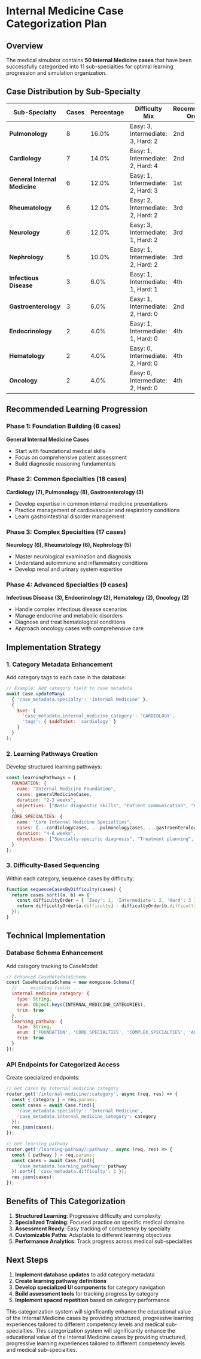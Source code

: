 # Internal Medicine Case Categorization Plan

## Overview
The medical simulator contains **50 Internal Medicine cases** that have been successfully categorized into 11 sub-specialties for optimal learning progression and simulation organization.

## Case Distribution by Sub-Specialty

| Sub-Specialty | Cases | Percentage | Difficulty Mix | Recommended Order |
|---------------|-------|------------|----------------|-------------------|
| **Pulmonology** | 8 | 16.0% | Easy: 3, Intermediate: 3, Hard: 2 | 2nd |
| **Cardiology** | 7 | 14.0% | Easy: 1, Intermediate: 2, Hard: 4 | 2nd |
| **General Internal Medicine** | 6 | 12.0% | Easy: 1, Intermediate: 2, Hard: 3 | 1st |
| **Rheumatology** | 6 | 12.0% | Easy: 2, Intermediate: 2, Hard: 2 | 3rd |
| **Neurology** | 6 | 12.0% | Easy: 3, Intermediate: 1, Hard: 2 | 3rd |
| **Nephrology** | 5 | 10.0% | Easy: 1, Intermediate: 2, Hard: 2 | 3rd |
| **Infectious Disease** | 3 | 6.0% | Easy: 1, Intermediate: 1, Hard: 1 | 4th |
| **Gastroenterology** | 3 | 6.0% | Easy: 1, Intermediate: 2, Hard: 0 | 2nd |
| **Endocrinology** | 2 | 4.0% | Easy: 1, Intermediate: 1, Hard: 0 | 4th |
| **Hematology** | 2 | 4.0% | Easy: 0, Intermediate: 2, Hard: 0 | 4th |
| **Oncology** | 2 | 4.0% | Easy: 0, Intermediate: 2, Hard: 0 | 4th |

## Recommended Learning Progression

### Phase 1: Foundation Building (6 cases)
**General Internal Medicine Cases**
- Start with foundational medical skills
- Focus on comprehensive patient assessment
- Build diagnostic reasoning fundamentals

### Phase 2: Common Specialties (18 cases)
**Cardiology (7), Pulmonology (8), Gastroenterology (3)**
- Develop expertise in common internal medicine presentations
- Practice management of cardiovascular and respiratory conditions
- Learn gastrointestinal disorder management

### Phase 3: Complex Specialties (17 cases)
**Neurology (6), Rheumatology (6), Nephrology (5)**
- Master neurological examination and diagnosis
- Understand autoimmune and inflammatory conditions
- Develop renal and urinary system expertise

### Phase 4: Advanced Specialties (9 cases)
**Infectious Disease (3), Endocrinology (2), Hematology (2), Oncology (2)**
- Handle complex infectious disease scenarios
- Manage endocrine and metabolic disorders
- Diagnose and treat hematological conditions
- Approach oncology cases with comprehensive care

## Implementation Strategy

### 1. Category Metadata Enhancement
Add category tags to each case in the database:

```javascript
// Example: Add category field to case metadata
await Case.updateMany(
  { 'case_metadata.specialty': 'Internal Medicine' },
  { 
    $set: { 
      'case_metadata.internal_medicine_category': 'CARDIOLOGY',
      'tags': { $addToSet: 'cardiology' }
    }
  }
);
```

### 2. Learning Pathways Creation
Develop structured learning pathways:

```javascript
const learningPathways = {
  FOUNDATION: {
    name: "Internal Medicine Foundation",
    cases: generalMedicineCases,
    duration: "2-3 weeks",
    objectives: ["Basic diagnostic skills", "Patient communication", "Comprehensive assessment"]
  },
  CORE_SPECIALTIES: {
    name: "Core Internal Medicine Specialties", 
    cases: [...cardiologyCases, ...pulmonologyCases, ...gastroenterologyCases],
    duration: "4-6 weeks",
    objectives: ["Specialty-specific diagnosis", "Treatment planning", "Complex case management"]
  }
};
```

### 3. Difficulty-Based Sequencing
Within each category, sequence cases by difficulty:

```javascript
function sequenceCasesByDifficulty(cases) {
  return cases.sort((a, b) => {
    const difficultyOrder = { 'Easy': 1, 'Intermediate': 2, 'Hard': 3 };
    return difficultyOrder[a.difficulty] - difficultyOrder[b.difficulty];
  });
}
```

## Technical Implementation

### Database Schema Enhancement
Add category tracking to CaseModel:

```javascript
// Enhanced CaseMetadataSchema
const CaseMetadataSchema = new mongoose.Schema({
  // ... existing fields ...
  internal_medicine_category: {
    type: String,
    enum: Object.keys(INTERNAL_MEDICINE_CATEGORIES),
    trim: true
  },
  learning_pathway: {
    type: String,
    enum: ['FOUNDATION', 'CORE_SPECIALTIES', 'COMPLEX_SPECIALTIES', 'ADVANCED_SPECIALTIES'],
    trim: true
  }
});
```

### API Endpoints for Categorized Access
Create specialized endpoints:

```javascript
// Get cases by internal medicine category
router.get('/internal-medicine/:category', async (req, res) => {
  const { category } = req.params;
  const cases = await Case.find({
    'case_metadata.specialty': 'Internal Medicine',
    'case_metadata.internal_medicine_category': category
  });
  res.json(cases);
});

// Get learning pathway
router.get('/learning-pathway/:pathway', async (req, res) => {
  const { pathway } = req.params;
  const cases = await Case.find({
    'case_metadata.learning_pathway': pathway
  }).sort({ 'case_metadata.difficulty': 1 });
  res.json(cases);
});
```

## Benefits of This Categorization

1. **Structured Learning**: Progressive difficulty and complexity
2. **Specialized Training**: Focused practice on specific medical domains
3. **Assessment Ready**: Easy tracking of competency by specialty
4. **Customizable Paths**: Adaptable to different learning objectives
5. **Performance Analytics**: Track progress across medical sub-specialties

## Next Steps

1. **Implement database updates** to add category metadata
2. **Create learning pathway definitions**
3. **Develop specialized UI components** for category navigation
4. **Build assessment tools** for tracking progress by category
5. **Implement spaced repetition** based on category performance

This categorization system will significantly enhance the educational value of the Internal Medicine cases by providing structured, progressive learning experiences tailored to different competency levels and medical sub-specialties.
This categorization system will significantly enhance the educational value of the Internal Medicine cases by providing structured, progressive learning experiences tailored to different competency levels and medical sub-specialties.
